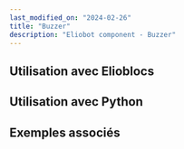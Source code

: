 ```yaml
---
last_modified_on: "2024-02-26"
title: "Buzzer"
description: "Eliobot component - Buzzer"
---
```



## Utilisation avec Elioblocs

## Utilisation avec Python

## Exemples associés
